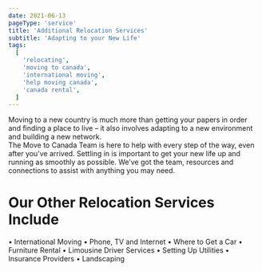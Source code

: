 ```yaml
---
date: 2021-06-13
pageType: 'service'
title: 'Additional Relocation Services'
subtitle: 'Adapting to your New Life'
tags:
  [
    'relocating',
    'moving to canada',
    'international moving',
    'help moving canada',
    'canada rental',
  ]
---
```


Moving to a new country is much more than getting your papers in order and finding a place to live – it also involves adapting to a new environment and building a new network.
<br/>
The Move to Canada Team is here to help with every step of the way, even after you’ve arrived. Settling in is important to get your new life up and running as smoothly as possible. We’ve got the team, resources and connections to assist with anything you may need.
<br/>

# Our Other Relocation Services Include

• International Moving
• Phone, TV and Internet
• Where to Get a Car
• Furniture Rental
• Limousine Driver Services
• Setting Up Utilities
• Insurance Providers
• Landscaping
